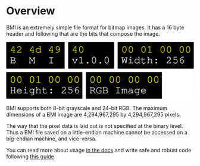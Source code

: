 # Overview

BMI is an extremely simple file format for bitmap images. It has a 16 byte header and following that are the bits that compose the image.

![BMI Layout](/img/header.svg)

BMI supports both 8-bit grayscale and 24-bit RGB. The maximum dimensions of a BMI image are 4,294,967,295 by 4,294,967,295 pixels.

The way that the pixel data is laid out is not specified at the binary level. Thus a BMI file saved on a little-endian machine cannot be accessed on a big-endian machine, and vice-versa.

You can read more about usage [in the docs](usage.md) and write safe and robust code following [this guide](integrity.md).
